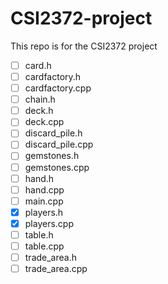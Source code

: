 # CSI2372-project
This repo is for the CSI2372 project

- [ ] card.h
- [ ] cardfactory.h
- [ ] cardfactory.cpp
- [ ] chain.h
- [ ] deck.h
- [ ] deck.cpp
- [ ] discard_pile.h
- [ ] discard_pile.cpp
- [ ] gemstones.h
- [ ] gemstones.cpp
- [ ] hand.h
- [ ] hand.cpp
- [ ] main.cpp
- [X] players.h
- [X] players.cpp
- [ ] table.h
- [ ] table.cpp
- [ ] trade_area.h
- [ ] trade_area.cpp
